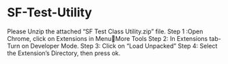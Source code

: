 # SF-Test-Utility

Please Unzip the attached “SF Test Class Utility.zip” file.
Step 1 :Open Chrome, click on Extensions in MenuMore Tools
Step 2: In Extensions tab- Turn on Developer Mode. 
Step 3: Click on “Load Unpacked”
Step 4: Select the Extension’s Directory, then press ok.
